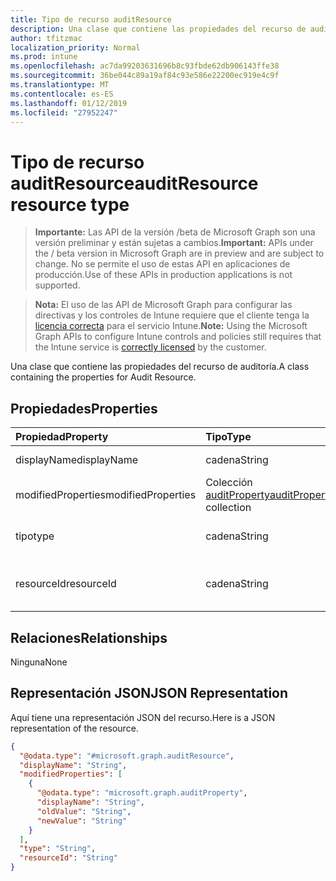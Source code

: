```yaml
---
title: Tipo de recurso auditResource
description: Una clase que contiene las propiedades del recurso de auditoría.
author: tfitzmac
localization_priority: Normal
ms.prod: intune
ms.openlocfilehash: ac7da99203631696b8c93fbde62db906143ffe38
ms.sourcegitcommit: 36be044c89a19af84c93e586e22200ec919e4c9f
ms.translationtype: MT
ms.contentlocale: es-ES
ms.lasthandoff: 01/12/2019
ms.locfileid: "27952247"
---
```

# <a name="auditresource-resource-type"></a><span data-ttu-id="6138d-103">Tipo de recurso auditResource</span><span class="sxs-lookup"><span data-stu-id="6138d-103">auditResource resource type</span></span>

> <span data-ttu-id="6138d-104">**Importante:** Las API de la versión /beta de Microsoft Graph son una versión preliminar y están sujetas a cambios.</span><span class="sxs-lookup"><span data-stu-id="6138d-104">**Important:** APIs under the / beta version in Microsoft Graph are in preview and are subject to change.</span></span> <span data-ttu-id="6138d-105">No se permite el uso de estas API en aplicaciones de producción.</span><span class="sxs-lookup"><span data-stu-id="6138d-105">Use of these APIs in production applications is not supported.</span></span>

> <span data-ttu-id="6138d-106">**Nota:** El uso de las API de Microsoft Graph para configurar las directivas y los controles de Intune requiere que el cliente tenga la [licencia correcta](https://go.microsoft.com/fwlink/?linkid=839381) para el servicio Intune.</span><span class="sxs-lookup"><span data-stu-id="6138d-106">**Note:** Using the Microsoft Graph APIs to configure Intune controls and policies still requires that the Intune service is [correctly licensed](https://go.microsoft.com/fwlink/?linkid=839381) by the customer.</span></span>

<span data-ttu-id="6138d-107">Una clase que contiene las propiedades del recurso de auditoría.</span><span class="sxs-lookup"><span data-stu-id="6138d-107">A class containing the properties for Audit Resource.</span></span>
## <a name="properties"></a><span data-ttu-id="6138d-108">Propiedades</span><span class="sxs-lookup"><span data-stu-id="6138d-108">Properties</span></span>
|<span data-ttu-id="6138d-109">Propiedad</span><span class="sxs-lookup"><span data-stu-id="6138d-109">Property</span></span>|<span data-ttu-id="6138d-110">Tipo</span><span class="sxs-lookup"><span data-stu-id="6138d-110">Type</span></span>|<span data-ttu-id="6138d-111">Descripción</span><span class="sxs-lookup"><span data-stu-id="6138d-111">Description</span></span>|
|:---|:---|:---|
|<span data-ttu-id="6138d-112">displayName</span><span class="sxs-lookup"><span data-stu-id="6138d-112">displayName</span></span>|<span data-ttu-id="6138d-113">cadena</span><span class="sxs-lookup"><span data-stu-id="6138d-113">String</span></span>|<span data-ttu-id="6138d-114">Nombre para mostrar.</span><span class="sxs-lookup"><span data-stu-id="6138d-114">Display name.</span></span>|
|<span data-ttu-id="6138d-115">modifiedProperties</span><span class="sxs-lookup"><span data-stu-id="6138d-115">modifiedProperties</span></span>|<span data-ttu-id="6138d-116">Colección [auditProperty](../resources/intune-auditing-auditproperty.md)</span><span class="sxs-lookup"><span data-stu-id="6138d-116">[auditProperty](../resources/intune-auditing-auditproperty.md) collection</span></span>|<span data-ttu-id="6138d-117">Lista de propiedades modificadas.</span><span class="sxs-lookup"><span data-stu-id="6138d-117">List of modified properties.</span></span>|
|<span data-ttu-id="6138d-118">tipo</span><span class="sxs-lookup"><span data-stu-id="6138d-118">type</span></span>|<span data-ttu-id="6138d-119">cadena</span><span class="sxs-lookup"><span data-stu-id="6138d-119">String</span></span>|<span data-ttu-id="6138d-120">Tipo del recurso de auditoría.</span><span class="sxs-lookup"><span data-stu-id="6138d-120">Audit resource's type.</span></span>|
|<span data-ttu-id="6138d-121">resourceId</span><span class="sxs-lookup"><span data-stu-id="6138d-121">resourceId</span></span>|<span data-ttu-id="6138d-122">cadena</span><span class="sxs-lookup"><span data-stu-id="6138d-122">String</span></span>|<span data-ttu-id="6138d-123">Identificador del recurso de auditoría.</span><span class="sxs-lookup"><span data-stu-id="6138d-123">Audit resource's Id.</span></span>|

## <a name="relationships"></a><span data-ttu-id="6138d-124">Relaciones</span><span class="sxs-lookup"><span data-stu-id="6138d-124">Relationships</span></span>
<span data-ttu-id="6138d-125">Ninguna</span><span class="sxs-lookup"><span data-stu-id="6138d-125">None</span></span>
## <a name="json-representation"></a><span data-ttu-id="6138d-126">Representación JSON</span><span class="sxs-lookup"><span data-stu-id="6138d-126">JSON Representation</span></span>
<span data-ttu-id="6138d-127">Aquí tiene una representación JSON del recurso.</span><span class="sxs-lookup"><span data-stu-id="6138d-127">Here is a JSON representation of the resource.</span></span>
<!-- {
  "blockType": "resource",
  "@odata.type": "microsoft.graph.auditResource"
}
-->
``` json
{
  "@odata.type": "#microsoft.graph.auditResource",
  "displayName": "String",
  "modifiedProperties": [
    {
      "@odata.type": "microsoft.graph.auditProperty",
      "displayName": "String",
      "oldValue": "String",
      "newValue": "String"
    }
  ],
  "type": "String",
  "resourceId": "String"
}
```





